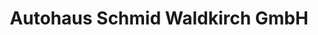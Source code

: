 ---
title: "Autohaus Schmid Waldkirch GmbH"
url: /waldkirch/autohaus-schmid-waldkirch-gmbh-stahlhofstrasse/
shop: Autohaus
---